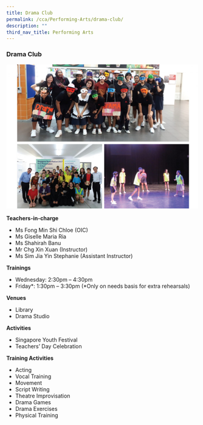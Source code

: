 ```yaml
---
title: Drama Club
permalink: /cca/Performing-Arts/drama-club/
description: ""
third_nav_title: Performing Arts
---
```

### Drama Club

<img src="/images/cca24.png" style="width:80%,align:left">


**Teachers-in-charge**

*   Ms Fong Min Shi Chloe (OIC)
*   Ms Giselle Maria Ria
*   Ms Shahirah Banu
*   Mr Chg Xin Xuan (Instructor)
*   Ms Sim Jia Yin Stephanie (Assistant Instructor) 

**Trainings**

*   Wednesday: 2:30pm – 4:30pm
*   Friday*: 1:30pm – 3:30pm (\*Only on needs basis for extra rehearsals)


**Venues**

*   Library
*   Drama Studio

**Activities**

*   Singapore Youth Festival
*   Teachers’ Day Celebration

**Training Activities**

*   Acting
*   Vocal Training
*   Movement
*   Script Writing
*   Theatre Improvisation
*   Drama Games
*   Drama Exercises
*   Physical Training